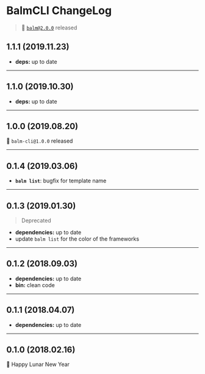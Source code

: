 # BalmCLI ChangeLog

> :tada: [`balm@2.0.0`](https://balmjs.com/) released

## 1.1.1 (2019.11.23)

- **deps:** up to date

---

## 1.1.0 (2019.10.30)

- **deps:** up to date

---

## 1.0.0 (2019.08.20)

:tada: `balm-cli@1.0.0` released

---

## 0.1.4 (2019.03.06)

- **`balm list`**: bugfix for template name

---

## 0.1.3 (2019.01.30)

> Deprecated

- **dependencies:** up to date
- update `balm list` for the color of the frameworks

---

## 0.1.2 (2018.09.03)

- **dependencies:** up to date
- **bin:** clean code

---

## 0.1.1 (2018.04.07)

- **dependencies:** up to date

---

## 0.1.0 (2018.02.16)

:tada: Happy Lunar New Year
